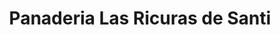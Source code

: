 ---
title: "Panaderia Las Ricuras de Santi"
url: /caicedonia/panaderia-las-ricuras-de-santi/
shop: Bäckerei
---